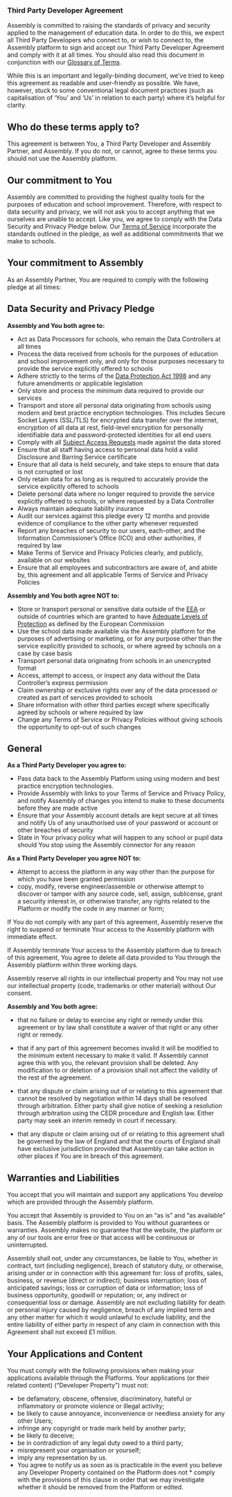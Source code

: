 ### Third Party Developer Agreement

Assembly is committed to raising the standards of privacy and security applied to the management of education data.  In order to do this, we expect all Third Party Developers who connect to, or wish to connect to, the Assembly platform to sign and accept our Third Party Developer Agreement and comply with it at all times. You should also read this document in conjunction with our [Glossary of Terms](http://assembly.education/privacy/glossary/).

While this is an important and legally-binding document, we’ve tried to keep this agreement as readable and user-friendly as possible. We have, however, stuck to some conventional legal document practices (such as capitalisation of ‘You’ and ‘Us’ in relation to each party) where it’s helpful for clarity.

## Who do these terms apply to?

This agreement is between You, a Third Party Developer and Assembly Partner, and Assembly.  If you do not, or cannot, agree to these terms you should not use the Assembly platform.

## Our commitment to You

Assembly are committed to providing the highest quality tools for the purposes of education and school improvement.  Therefore, with respect to data security and privacy, we will not ask you to accept anything that we ourselves are unable to accept.  Like you, we agree to comply with the Data Security and Privacy Pledge below.  Our [Terms of Service](https://github.com/assembly-edu/terms-of-service/blob/master/terms.md) incorporate the standards outlined in the pledge, as well as additional commitments that we make to schools.

## Your commitment to Assembly

As an Assembly Partner, You are required to comply with the following pledge at all times:

## Data Security and Privacy Pledge

**Assembly and You both agree to:**

* Act as Data Processors for schools, who remain the Data Controllers at all times
* Process the data received from schools for the purposes of education and school improvement only, and only for those purposes necessary to provide the service explicitly offered to schools
* Adhere strictly to the terms of the [Data Protection Act 1998](http://www.legislation.gov.uk/ukpga/1998/29/contents) and any future amendments or applicable legislation
* Only store and process the minimum data required to provide our services
* Transport and store all personal data originating from schools using modern and best practice encryption technologies.  This includes Secure Socket Layers (SSL/TLS) for encrypted data transfer over the internet, encryption of all data at rest, field-level encryption for personally identifiable data and password-protected identities for all end users
* Comply with all [Subject Access Requests](https://ico.org.uk/for-organisations/guide-to-data-protection/principle-6-rights/subject-access-request/) made against the data stored
* Ensure that all staff having access to personal data hold a valid Disclosure and Barring Service certificate
* Ensure that all data is held securely, and take steps to ensure that data is not corrupted or lost
* Only retain data for as long as is required to accurately provide the service explicitly offered to schools
* Delete personal data where no longer required to provide the service explicitly offered to schools, or where requested by a Data Controller
* Always maintain adequate liability insurance
* Audit our services against this pledge every 12 months and provide evidence of compliance to the other party whenever requested
* Report any breaches of security to our users, each-other, and the Information Commissioner’s Office (ICO) and other authorities, if required by law
* Make Terms of Service and Privacy Policies clearly, and publicly, available on our websites
* Ensure that all employees and subcontractors are aware of, and abide by, this agreement and all applicable Terms of Service and Privacy Policies

**Assembly and You both agree NOT to:**

* Store or transport personal or sensitive data outside of the [EEA](https://ico.org.uk/for-organisations/guide-to-data-protection/principle-8-international/) or outside of countries which are granted to have [Adequate Levels of Protection](http://ec.europa.eu/justice/data-protection/international-transfers/adequacy/index_en.htm) as defined by the European Commission
* Use the school data made available via the Assembly platform for the purposes of advertising or marketing, or for any purpose other than the service explicitly provided to schools, or where agreed by schools on a case by case basis
* Transport personal data originating from schools in an unencrypted format
* Access, attempt to access, or inspect any data without the Data Controller’s express permission
* Claim ownership or exclusive rights over any of the data processed or created as part of services provided to schools
* Share information with other third parties except where specifically agreed by schools or where required by law
* Change any Terms of Service or Privacy Policies without giving schools the opportunity to opt-out of such changes

## General

**As a Third Party Developer you agree to:**

* Pass data back to the Assembly Platform using using modern and best practice encryption technologies.
* Provide Assembly with links to your Terms of Service and Privacy Policy, and notify Assembly of changes you intend to make to these documents before they are made active
* Ensure that your Assembly account details are kept secure at all times and notify Us of any unauthorised use of your password or account or other breaches of security
* State in Your privacy policy what will happen to any school or pupil data should You stop using the Assembly connector for any reason

**As a Third Party Developer you agree NOT to:**

* Attempt to access the platform in any way other than the purpose for which you have been granted permission
* copy, modify, reverse engineer/assemble or otherwise attempt to discover or tamper with any source code, sell, assign, sublicense, grant a security interest in, or otherwise transfer, any rights related to the Platform or modify the code in any manner or form;

If You do not comply with any part of this agreement, Assembly reserve the right to suspend or terminate Your access to the Assembly platform with immediate effect.

If Assembly terminate Your access to the Assembly platform due to breach of this agreement, You agree to delete all data provided to You through the Assembly platform within three working days.

Assembly reserve all rights in our intellectual property and You may not use our intellectual property (code, trademarks or other material) without Our consent.

**Assembly and You both agree:**

* that no failure or delay to exercise any right or remedy under this agreement or by law shall constitute a waiver of that right or any other right or remedy.

* that if any part of this agreement becomes invalid it will be modified to the minimum extent necessary to make it valid. If Assembly cannot agree this with you, the relevant provision shall be deleted. Any modification to or deletion of a provision shall not affect the validity of the rest of the agreement.

* that any dispute or claim arising out of or relating to this agreement that cannot be resolved by negotiation within 14 days shall be resolved through arbitration. Either party shall give notice of seeking a resolution through arbitration using the CEDR procedure and English law. Either party may seek an interim remedy in court if necessary.

* that any dispute or claim arising out of or relating to this agreement shall be governed by the law of England and that the courts of England shall have exclusive jurisdiction provided that Assembly can take action in other places if You are in breach of this agreement.

## Warranties and Liabilities

You accept that you will maintain and support any applications You develop which are provided through the Assembly platform.

You accept that Assembly is provided to You on an “as is” and “as available” basis.  The Assembly platform is provided to You without guarantees or warranties.  Assembly makes no guarantee that the website, the platform or any of our tools are error free or that access will be continuous or uninterrupted.

Assembly shall not, under any circumstances, be liable to You, whether in contract, tort (including negligence), breach of statutory duty, or otherwise, arising under or in connection with this agreement for: loss of profits, sales, business, or revenue (direct or indirect); business interruption; loss of anticipated savings; loss or corruption of data or information; loss of business opportunity, goodwill or reputation; or, any indirect or consequential loss or damage. Assembly are not excluding liability for death or personal injury caused by negligence, breach of any implied term and any other matter for which it would unlawful to exclude liability, and the entire liability of either party in respect of any claim in connection with this Agreement shall not exceed £1 million.

## Your Applications and Content

You must comply with the following provisions when making your applications available through the Platforms.  Your applications (or their related content) (“Developer Property”) must not:

* be defamatory, obscene, offensive, discriminatory, hateful or inflammatory or promote violence or illegal activity;
* be likely to cause annoyance, inconvenience or needless anxiety for any other Users;
* infringe any copyright or trade mark held by another party;
* be likely to deceive;
* be in contradiction of any legal duty owed to a third party;
* misrepresent your organisation or yourself;
* imply any representation by us.
* You agree to notify us as soon as is practicable in the event you believe any Developer Property contained on the Platform does not * comply with the provisions of this clause in order that we may investigate whether it should be removed from the Platform or edited.


